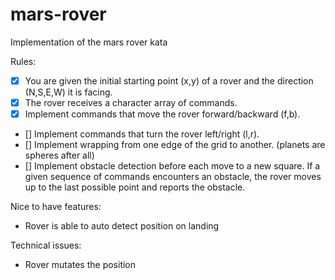 # mars-rover
Implementation of the mars rover kata


Rules:

- [x] You are given the initial starting point (x,y) of a rover and the direction (N,S,E,W) it is facing.
- [x] The rover receives a character array of commands.
- [x] Implement commands that move the rover forward/backward (f,b).
- [] Implement commands that turn the rover left/right (l,r).
- [] Implement wrapping from one edge of the grid to another. (planets are spheres after all)
- [] Implement obstacle detection before each move to a new square. If a given sequence of commands encounters an obstacle, the rover moves up to the last possible point and reports the obstacle.


Nice to have features:

- Rover is able to auto detect position on landing

Technical issues:

- Rover mutates the position
